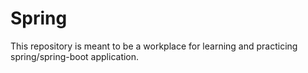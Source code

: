 # Spring
This repository is meant to be a workplace for learning and practicing spring/spring-boot application.
